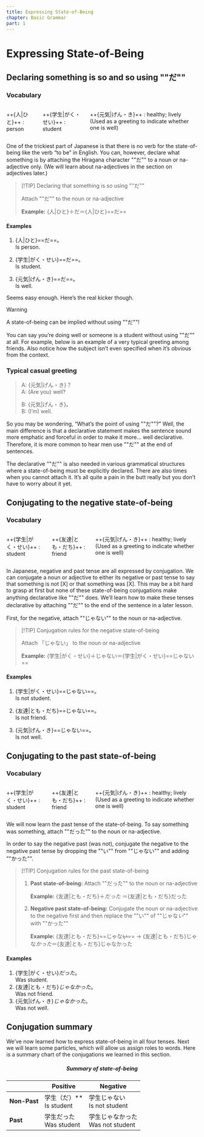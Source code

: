 ```yaml
---
title: Expressing State-of-Being
chapter: Basic Grammar
part: 1
---
```


# Expressing State-of-Being

## Declaring something is so and so using ""だ""

### Vocabulary

<div class="columns">

++{人|ひと}++
: person

++{学生|がく・せい}++
: student

++{元気|げん・き}++
: healthy; lively (Used as a greeting to indicate whether one is well)

</div>

One of the trickiest part of Japanese is that there is no verb for the state-of-being like the verb “to be” in English. You can, however, declare what something is by attaching the Hiragana character ""だ"" to a noun or na-adjective only. (We will learn about na-adjectives in the section on adjectives later.)

> [!TIP] Declaring that something is so using ""だ""
>
> Attach ""だ"" to the noun or na-adjective
>
> **Example:** {人|ひと}＋だ＝{人|ひと}==だ==

#### Examples

1. {人|ひと}==だ==。  
   Is person.

1. {学生|がく・せい}==だ==。  
   Is student.

1. {元気|げん・き}==だ==。  
   Is well.

Seems easy enough. Here’s the real kicker though.

> [!WARNING]
> A state-of-being can be implied without using ""だ""!

You can say you’re doing well or someone is a student without using ""だ"" at all. For example, below is an example of a very typical greeting among friends. Also notice how the subject isn’t even specified when it’s obvious from the context.

### Typical casual greeting

> A: {元気|げん・き}？  
> A: (Are you) well?
>
> B: {元気|げん・き}。  
> B: (I’m) well.

So you may be wondering, “What’s the point of using ""だ""?” Well, the main difference is that a declarative statement makes the sentence sound more emphatic and forceful in order to make it more… well declarative. Therefore, it is more common to hear men use ""だ"" at the end of sentences.

The declarative ""だ"" is also needed in various grammatical structures where a state-of-being must be explicitly declared. There are also times when you cannot attach it. It’s all quite a pain in the butt really but you don’t have to worry about it yet.

## Conjugating to the negative state-of-being

### Vocabulary

<div class="columns">

++{学生|がく・せい}++
: student

++{友達|とも・だち}++
: friend

++{元気|げん・き}++
: healthy; lively (Used as a greeting to indicate whether one is well)

</div>

In Japanese, negative and past tense are all expressed by conjugation. We can conjugate a noun or adjective to either its negative or past tense to say that something is not [X] or that something was [X]. This may be a bit hard to grasp at first but none of these state-of-being conjugations make anything declarative like ""だ"" does. We’ll learn how to make these tenses declarative by attaching ""だ"" to the end of the sentence in a later lesson.

First, for the negative, attach ""じゃない"" to the noun or na-adjective.

> [!TIP] Conjugation rules for the negative state-of-being
>
> Attach 「じゃない」 to the noun or na-adjective
>
> **Example:** {学生|がく・せい}＋じゃない＝{学生|がく・せい}==じゃない==

#### Examples

1. {学生|がく・せい}==じゃない==。  
   Is not student.

1. {友達|とも・だち}==じゃない==。  
   Is not friend.

1. {元気|げん・き}==じゃない==。  
   Is not well.

## Conjugating to the past state-of-being

### Vocabulary

<div class="columns">

++{学生|がく・せい}++
: student

++{友達|とも・だち}++
: friend

++{元気|げん・き}++
: healthy; lively (Used as a greeting to indicate whether one is well)

</div>

We will now learn the past tense of the state-of-being. To say something was something, attach ""だった"" to the noun or na-adjective.

In order to say the negative past (was not), conjugate the negative to the negative past tense by dropping the ""い"" from ""じゃない"" and adding ""かった"".

> [!TIP] Conjugation rules for the past state-of-being
>
> 1. **Past state-of-being:** Attach ""だった"" to the noun or na-adjective
>
>    **Example:** {友達|とも・だち}＋*だった* ＝{友達|とも・だち}だった
>
> 1. **Negative past state-of-being:** Conjugate the noun or na-adjective to the negative first and then replace the ""い"" of ""じゃな*い*"" with ""かった""
>
>    **Example:** {友達|とも・だち}==じゃな~~い~~== → {友達|とも・だち}じゃな*かった*＝{友達|とも・だち}じゃなかった

#### Examples

1. {学生|がく・せい}_だった_。  
   Was student.
1. {友達|とも・だち}_じゃなかった_。  
   Was not friend.
1. {元気|げん・き}_じゃなかった_。  
   Was not well.

## Conjugation summary

We’ve now learned how to express state-of-being in all four tenses. Next we will learn some particles, which will allow us assign roles to words. Here is a summary chart of the conjugations we learned in this section.

<center>

##### Summary of state-of-being

|              | Positive                         | Negative                                |
| ------------ | -------------------------------- | --------------------------------------- |
| **Non-Past** | 学生（だ）\*\* <br /> Is student | 学生じゃない <br /> Is not student      |
| **Past**     | 学生だった <br /> Was student    | 学生じゃなかった <br /> Was not student |

</center>
